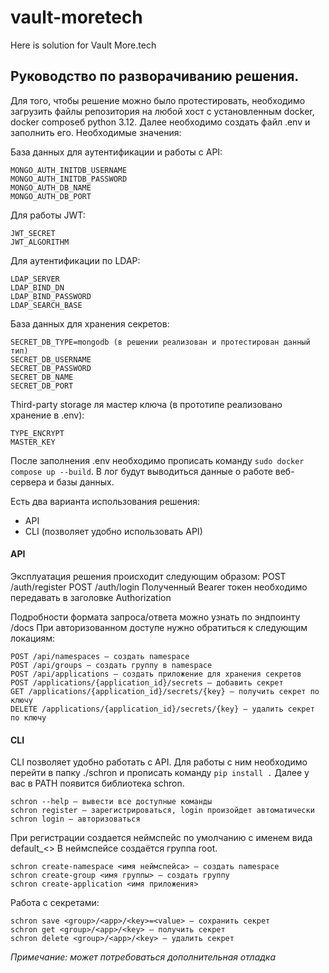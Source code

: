 # vault-moretech
Here is solution for Vault More.tech

## Руководство по разворачиванию решения.

Для того, чтобы решение можно было протестировать, необходимо загрузить файлы репозитория на любой хост с установленным docker, docker composeб python 3.12. 
Далее необходимо создать файл .env и заполнить его. Необходимые значения:

База данных для аутентификации и работы с API:
```
MONGO_AUTH_INITDB_USERNAME
MONGO_AUTH_INITDB_PASSWORD
MONGO_AUTH_DB_NAME
MONGO_AUTH_DB_PORT
```

Для работы JWT:
```
JWT_SECRET
JWT_ALGORITHM
```

Для аутентификации по LDAP:
```
LDAP_SERVER
LDAP_BIND_DN
LDAP_BIND_PASSWORD
LDAP_SEARCH_BASE
```

База данных для хранения секретов:
```
SECRET_DB_TYPE=mongodb (в решении реализован и протестирован данный тип)
SECRET_DB_USERNAME
SECRET_DB_PASSWORD
SECRET_DB_NAME
SECRET_DB_PORT
```

Third-party storage ля мастер ключа (в прототипе реализовано хранение в .env):
```
TYPE_ENCRYPT
MASTER_KEY
```

После заполнения .env необходимо прописать команду `sudo docker compose up --build`.
В лог будут выводиться данные о работе веб-сервера и базы данных.

Есть два варианта использования решения:
- API 
- CLI (позволяет удобно использовать API)

#### API

Эксплуатация решения происходит следующим образом:
POST /auth/register 
POST /auth/login
Полученный Bearer токен необходимо передавать в заголовке Authorization

Подробности формата запроса/ответа можно узнать по эндпоинту /docs
При авторизованном доступе нужно обратиться к следующим локациям:
```
POST /api/namespaces — создать namespace
POST /api/groups — создать группу в namespace
POST /api/applications — создать приложение для хранения секретов
POST /applications/{application_id}/secrets — добавить секрет
GET /applications/{application_id}/secrets/{key} — получить секрет по ключу
DELETE /applications/{application_id}/secrets/{key} — удалить секрет по ключу
```

#### CLI

CLI позволяет удобно работать с API. 
Для работы с ним необходимо перейти в папку ./schron и прописать команду `pip install .`
Далее у вас в PATH появится библиотека schron.

```
schron --help — вывести все доступные команды
schron register — зарегистрироваться, login произойдет автоматически
schron login — авторизоваться
```
При регистрации создается неймспейс по умолчанию с именем вида default_<>
В неймспейсе создаётся группа root.

```
schron create-namespace <имя неймспейса> — создать namespace
schron create-group <имя группы> — создать группу
schron create-application <имя приложения>
```
Работа с секретами:
```
schron save <group>/<app>/<key>=<value> — сохранить секрет
schron get <group>/<app>/<key> — получить секрет
schron delete <group>/<app>/<key> — удалить секрет
```

*Примечание: может потребоваться дополнительная отладка*